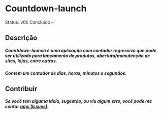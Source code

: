 # Countdown-launch

Status: v00 Concluído ✅
## Descrição
##### Countdown-launch é uma aplicação com contador regressivo que pode ser utilizado para lançamento de produtos, abertura/manutenção de sites, lojas, entre outros.
##### Contém um contador de dias, horas, minutos e segundos.

## Contribuir
##### Se você tem alguma ideia, sugestão, ou viu algum erro, você pode me contar [aqui (Issues)](https://github.com/mtuliopaiva/countdown-launch/issues).